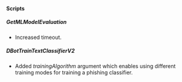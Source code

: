 
#### Scripts
##### GetMLModelEvaluation
- Increased timeout.
##### DBotTrainTextClassifierV2
- Added *trainingAlgorithm* argument which enables using different training modes for training a phishing classifier.
